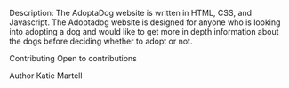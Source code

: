 Description:
The AdoptaDog website is written in HTML, CSS, and Javascript. The Adoptadog website is designed for anyone who is looking into adopting a dog and would like to get more in depth information about the dogs before deciding whether to adopt or not.


Contributing
Open to contributions

Author
Katie Martell
